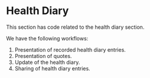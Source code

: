 # Health Diary

This section has code related to the health diary section.

We have the following workflows:
1. Presentation of recorded health diary entries.
2. Presentation of quotes.
3. Update of the health diary.
4. Sharing of health diary entries.